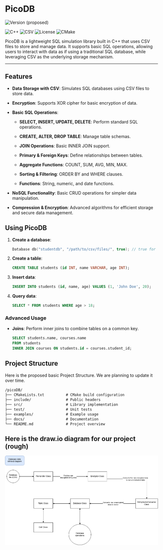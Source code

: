 # PicoDB
![Version](https://img.shields.io/badge/version-1.0.0-brightgreen) (proposed)



![C++](https://img.shields.io/badge/language-C%2B%2B-blue)
![CSV](https://img.shields.io/badge/data-CSV-orange)
![License](https://img.shields.io/badge/license-MIT-green)
![CMake](https://img.shields.io/badge/build-CMake-brightgreen)




PicoDB is a lightweight SQL simulation library built in C++ that uses CSV files to store and manage data. It supports basic SQL operations, allowing users to interact with data as if using a traditional SQL database, while leveraging CSV as the underlying storage mechanism.

---

## Features

- **Data Storage with CSV**: Simulates SQL databases using CSV files to store data.


- **Encryption**: Supports XOR cipher for basic encryption of data.


- **Basic SQL Operations**:


  - **SELECT, INSERT, UPDATE, DELETE**: Perform standard SQL operations.

  - **CREATE, ALTER, DROP TABLE**: Manage table schemas.
  
  - **JOIN Operations**: Basic INNER JOIN support.

  - **Primary & Foreign Keys**: Define relationships between tables.

  - **Aggregate Functions**: COUNT, SUM, AVG, MIN, MAX.

  - **Sorting & Filtering**: ORDER BY and WHERE clauses.

  - **Functions**: String, numeric, and date functions.



- **NoSQL Functionality**: Basic CRUD operations for simpler data manipulation.


- **Compression & Encryption**: Advanced algorithms for efficient storage and secure data management.

## Using PicoDB

1. **Create a database**:

    ```cpp
    Database db("studentdb", "/path/to/csv/files/", true); // true for encryption
    ```

2. **Create a table**:

    ```sql
    CREATE TABLE students (id INT, name VARCHAR, age INT);
    ```

3. **Insert data**:

    ```sql
    INSERT INTO students (id, name, age) VALUES (1, 'John Doe', 20);
    ```

4. **Query data**:

    ```sql
    SELECT * FROM students WHERE age > 18;
    ```

### Advanced Usage

- **Joins**: Perform inner joins to combine tables on a common key.
  
    ```sql
    SELECT students.name, courses.name
    FROM students
    INNER JOIN courses ON students.id = courses.student_id;
    ```

## Project Structure

Here is the proposed basic Project Structure. We are planning to update it over time.

```plaintext
/picoDB/
├── CMakeLists.txt      	# CMake build configuration
├── include/            	# Public headers
├── src/                	# Library implementation
├── test/               	# Unit tests
├── examples/           	# Example usage
├── docs/               	# Documentation
└── README.md           	# Project overview
 ``` 
 
## Here is the draw.io diagram for our project (rough)
![alt text](image.png)

